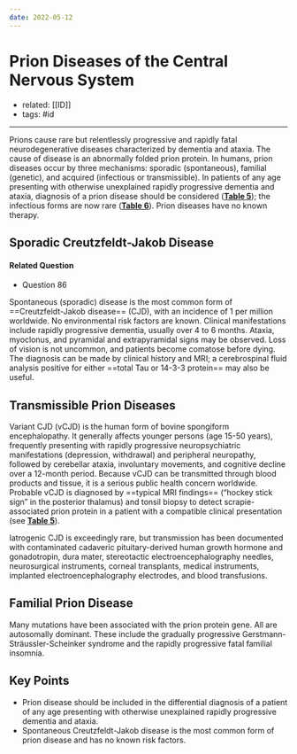 ```yaml
---
date: 2022-05-12
---
```


# Prion Diseases of the Central Nervous System

- related: [[ID]]
- tags: #id
---

Prions cause rare but relentlessly progressive and rapidly fatal neurodegenerative diseases characterized by dementia and ataxia. The cause of disease is an abnormally folded prion protein. In humans, prion diseases occur by three mechanisms: sporadic (spontaneous), familial (genetic), and acquired (infectious or transmissible). In patients of any age presenting with otherwise unexplained rapidly progressive dementia and ataxia, diagnosis of a prion disease should be considered (**[Table 5](https://mksap18.acponline.org/app/topics/id/tables/mk18_b_id_t05)**); the infectious forms are now rare (**[Table 6](https://mksap18.acponline.org/app/topics/id/tables/mk18_b_id_t06)**). Prion diseases have no known therapy.

## Sporadic Creutzfeldt-Jakob Disease

#### Related Question

- Question 86

Spontaneous (sporadic) disease is the most common form of ==Creutzfeldt-Jakob disease== (CJD), with an incidence of 1 per million worldwide. No environmental risk factors are known. Clinical manifestations include rapidly progressive dementia, usually over 4 to 6 months. Ataxia, myoclonus, and pyramidal and extrapyramidal signs may be observed. Loss of vision is not uncommon, and patients become comatose before dying. The diagnosis can be made by clinical history and MRI; a cerebrospinal fluid analysis positive for either ==total Tau or 14-3-3 protein== may also be useful.

## Transmissible Prion Diseases

Variant CJD (vCJD) is the human form of bovine spongiform encephalopathy. It generally affects younger persons (age 15-50 years), frequently presenting with rapidly progressive neuropsychiatric manifestations (depression, withdrawal) and peripheral neuropathy, followed by cerebellar ataxia, involuntary movements, and cognitive decline over a 12-month period. Because vCJD can be transmitted through blood products and tissue, it is a serious public health concern worldwide. Probable vCJD is diagnosed by ==typical MRI findings== (“hockey stick sign” in the posterior thalamus) and tonsil biopsy to detect scrapie-associated prion protein in a patient with a compatible clinical presentation (see **[Table 5](https://mksap18.acponline.org/app/topics/id/tables/mk18_b_id_t05)**).

Iatrogenic CJD is exceedingly rare, but transmission has been documented with contaminated cadaveric pituitary-derived human growth hormone and gonadotropin, dura mater, stereotactic electroencephalography needles, neurosurgical instruments, corneal transplants, medical instruments, implanted electroencephalography electrodes, and blood transfusions.

## Familial Prion Disease

Many mutations have been associated with the prion protein gene. All are autosomally dominant. These include the gradually progressive Gerstmann-Sträussler-Scheinker syndrome and the rapidly progressive fatal familial insomnia.

## Key Points

- Prion disease should be included in the differential diagnosis of a patient of any age presenting with otherwise unexplained rapidly progressive dementia and ataxia.
- Spontaneous Creutzfeldt-Jakob disease is the most common form of prion disease and has no known risk factors.
